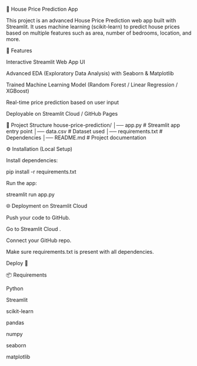 🏡 House Price Prediction App

This project is an advanced House Price Prediction web app built with Streamlit.
It uses machine learning (scikit-learn) to predict house prices based on multiple features such as area, number of bedrooms, location, and more.

🚀 Features

Interactive Streamlit Web App UI

Advanced EDA (Exploratory Data Analysis) with Seaborn & Matplotlib

Trained Machine Learning Model (Random Forest / Linear Regression / XGBoost)

Real-time price prediction based on user input

Deployable on Streamlit Cloud / GitHub Pages

📂 Project Structure
house-price-prediction/
│── app.py                # Streamlit app entry point
│── data.csv              # Dataset used
│── requirements.txt      # Dependencies
│── README.md             # Project documentation

⚙️ Installation (Local Setup)

Install dependencies:

pip install -r requirements.txt


Run the app:

streamlit run app.py

🌐 Deployment on Streamlit Cloud

Push your code to GitHub.

Go to Streamlit Cloud
.

Connect your GitHub repo.

Make sure requirements.txt is present with all dependencies.

Deploy 🚀

📦 Requirements

Python 

Streamlit

scikit-learn

pandas

numpy

seaborn

matplotlib

